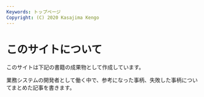 ```yaml
---
Keywords: トップページ
Copyright: (C) 2020 Kasajima Kengo
---
```


# このサイトについて

このサイトは下記の書籍の成果物として作成しています。

業務システムの開発者として働く中で、参考になった事柄、失敗した事柄についてまとめた記事を書きます。